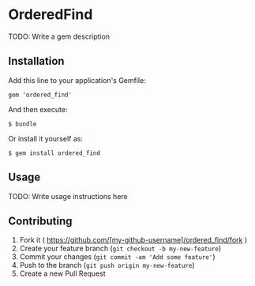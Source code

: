 # OrderedFind

TODO: Write a gem description

## Installation

Add this line to your application's Gemfile:

    gem 'ordered_find'

And then execute:

    $ bundle

Or install it yourself as:

    $ gem install ordered_find

## Usage

TODO: Write usage instructions here

## Contributing

1. Fork it ( https://github.com/[my-github-username]/ordered_find/fork )
2. Create your feature branch (`git checkout -b my-new-feature`)
3. Commit your changes (`git commit -am 'Add some feature'`)
4. Push to the branch (`git push origin my-new-feature`)
5. Create a new Pull Request
